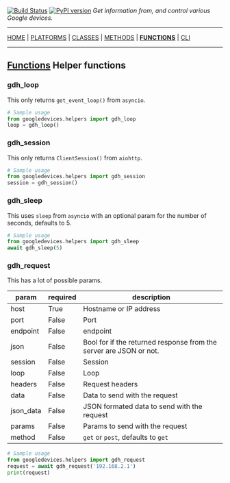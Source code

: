 [![Build Status][travis_status]][travis] [![PyPI version][pypi_badge]][pypi] _Get information from, and control various Google devices._

***

[HOME][home] | [PLATFORMS][platforms] | [CLASSES][classes] | [METHODS][methods] | [**FUNCTIONS**][functions] | [CLI][cli]

***

## [Functions](https://ludeeus.github.io/ROOT/functions) Helper functions

### gdh_loop

This only returns `get_event_loop()` from `asyncio`.

```python
# Sample usage
from googledevices.helpers import gdh_loop
loop = gdh_loop()
```

### gdh_session

This only returns `ClientSession()` from `aiohttp`.

```python
# Sample usage
from googledevices.helpers import gdh_session
session = gdh_session()
```

### gdh_sleep

This uses `sleep` from `asyncio` with an optional param for the number of seconds, defaults to 5.

```python
# Sample usage
from googledevices.helpers import gdh_sleep
await gdh_sleep(5)
```

### gdh_request

This has a lot of possible params.

param | required | description
-- | -- | --
host | True | Hostname or IP address
port | False | Port
endpoint | False | endpoint
json | False | Bool for if the returned response from the server are JSON or not.
session | False | Session
loop | False | Loop
headers | False | Request headers
data | False | Data to send with the request
json_data | False | JSON formated data to send with the request
params | False | Params to send with the request
method | False | `get` or `post`, defaults to `get`

```python
# Sample usage
from googledevices.helpers import gdh_request
request = await gdh_request('192.168.2.1')
print(request)
```

<!-- menu -->
[travis]: https://travis-ci.com/ludeeus/googledevices
[travis_status]: https://travis-ci.com/ludeeus/googledevices.svg?branch=master
[pypi]:https://pypi.org/project/googledevices/
[pypi_badge]: https://badge.fury.io/py/googledevices.svg
[home]: https://ludeeus.github.io/ROOT
[platforms]: https://ludeeus.github.io/ROOT/platforms
[classes]: https://ludeeus.github.io/ROOT/classes
[methods]: https://ludeeus.github.io/ROOT/methods
[functions]: https://ludeeus.github.io/ROOT/functions
[cli]: https://ludeeus.github.io/ROOT/cli